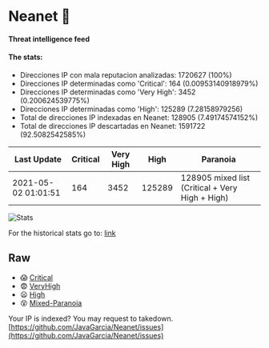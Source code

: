 # Neanet :hocho:
#### Threat intelligence feed
#### The stats:

- Direcciones IP con mala reputacion analizadas: 1720627 (100%)
- Direcciones IP determinadas como 'Critical':  164 (0.00953140918979%)
- Direcciones IP determinadas como 'Very High':  3452 (0.200624539775%)
- Direcciones IP determinadas como 'High':  125289 (7.28158979256)
- Total de direcciones IP indexadas en Neanet:  128905 (7.49174574152%)
- Total de direcciones IP descartadas en Neanet:  1591722 (92.5082542585%)

| Last Update | Critical | Very High | High | Paranoia |
| --- | --- | --- | --- | --- |
| 2021-05-02 01:01:51 | 164 | 3452 | 125289 | 128905 mixed list (Critical + Very High + High)|

![Stats](https://docs.google.com/spreadsheets/d/e/2PACX-1vSnaNMIXVabIpDJjufMlzH7poXnshF3mgd8Is1g9ytUEzVsP5my4Trn8f-xkoLLQ38xpL3HtmUexLo6/pubchart?oid=501124687&format=image)

For the historical stats go to: [link](/stats.csv)
## Raw
- :scream: [Critical](https://raw.githubusercontent.com/JavaGarcia/Neanet/master/blacklists/neanet_critical.txt)
- :fearful: [VeryHigh](https://raw.githubusercontent.com/JavaGarcia/Neanet/master/blacklists/neanet_veryHigh.txtt)
- :frowning: [High](https://raw.githubusercontent.com/JavaGarcia/Neanet/master/blacklists/neanet_high.txt)
- :dizzy_face: [Mixed-Paranoia](https://raw.githubusercontent.com/JavaGarcia/Neanet/master/blacklists/neanet_all.txt)


Your IP is indexed? You may request to takedown. [https://github.com/JavaGarcia/Neanet/issues](https://github.com/JavaGarcia/Neanet/issues)















































































































































































































































































































































































































































































































































































































































































































































































































































































































































































































































































































































































































































































































































































































































































































































































































































































































































































































































































































































































































































































































































































































































































































































































































































































































































































































































































































































































































































































































































































































































































































































































































































































































































































































































































































































































































































































































































































































































































































































































































































































































































































































































































































































































































































































































































































































































































































































































































































































































































































































































































































































































































































































































































































































































































































































































































































































































































































































































































































































































































































































































































































































































